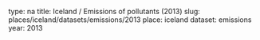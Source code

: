 type: na
title: Iceland / Emissions of pollutants (2013)
slug: places/iceland/datasets/emissions/2013
place: iceland
dataset: emissions
year: 2013
